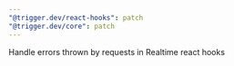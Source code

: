 ```yaml
---
"@trigger.dev/react-hooks": patch
"@trigger.dev/core": patch
---
```


Handle errors thrown by requests in Realtime react hooks
